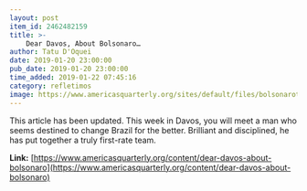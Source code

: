 ```yaml
---
layout: post
item_id: 2462482159
title: >-
    Dear Davos, About Bolsonaro…
author: Tatu D'Oquei
date: 2019-01-20 23:00:00
pub_date: 2019-01-20 23:00:00
time_added: 2019-01-22 07:45:16
category: refletimos
image: https://www.americasquarterly.org/sites/default/files/bolsonarotop_0.jpg
---
```


This article has been updated. This week in Davos, you will meet a man who seems destined to change Brazil for the better. Brilliant and disciplined, he has put together a truly first-rate team.

**Link:** [https://www.americasquarterly.org/content/dear-davos-about-bolsonaro](https://www.americasquarterly.org/content/dear-davos-about-bolsonaro)

